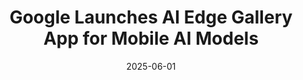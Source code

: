 ---
date: '2025-06-01'
id: c6435304-6d7e-41bd-8f95-a5033772cf91
external_url: https://www.pymnts.com/google/2025/google-debuts-app-to-let-users-run-ai-models-on-their-phones/
summary: Google's AI Edge Gallery app allows users to run AI models from Hugging Face
  on Android, with iOS support coming soon. Models operate offline using phone processors,
  offering privacy and convenience without needing internet access, though performance
  varies by device.
title: Google Launches AI Edge Gallery App for Mobile AI Models
categories: [AI News, Google]
---